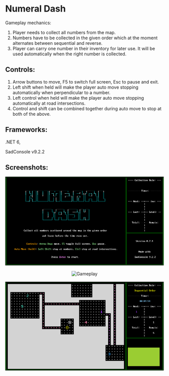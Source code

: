 # Numeral Dash
Gameplay mechanics:
1. Player needs to collect all numbers from the map.
2. Numbers have to be collected in the given order which at the moment alternates between sequential and reverse.
3. Player can carry one number in their inventory for later use. It will be used automatically when the right number is collected.

## Controls:

1. Arrow buttons to move, F5 to switch full screen, Esc to pause and exit.
2. Left shift when held will make the player auto move stopping automatically when perpendicular to a number.
3. Left control when held will make the player auto move stopping automatically at road intersections.
4. Control and shift can be combined together during auto move to stop at both of the above.

## Frameworks:

.NET 6,

SadConsole v9.2.2

## Screenshots:

<p align="center" style="margin-bottom: 0px !important;">
  <img width="750" src="/ScreenShots/title_screen.png" alt="Title Screen" align="center">
  <br><br>
  <img width="750" src="numeral_dash.gif" alt="Gameplay" align="center">
  <br><br>
  <img width="750" src="/ScreenShots/gameplay.png" alt="Gameplay" align="center">
</p>
